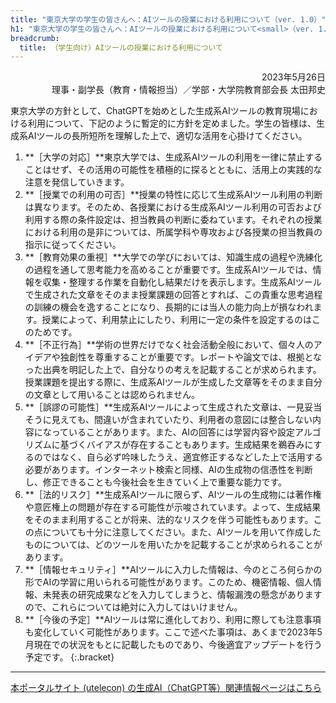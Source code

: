 ```yaml
---
title: "東京大学の学生の皆さんへ：AIツールの授業における利用について（ver. 1.0）"
h1: "東京大学の学生の皆さんへ：AIツールの授業における利用について<small>（ver. 1.0）</small>"
breadcrumb:
  title: （学生向け）AIツールの授業における利用について
---
```


<div style="text-align: right;">
2023年5月26日<br>
理事・副学長（教育・情報担当）／学部・大学院教育部会長 太田邦史
</div>

東京大学の方針として、ChatGPTを始めとした生成系AIツールの教育現場における利用について、下記のように暫定的に方針を定めました。学生の皆様は、生成系AIツールの長所短所を理解した上で、適切な活用を心掛けてください。

1. **［大学の対応］**東京大学では、生成系AIツールの利用を一律に禁止することはせず、その活用の可能性を積極的に探るとともに、活用上の実践的な注意を発信していきます。
1. **［授業での利用の可否］**授業の特性に応じて生成系AIツール利用の判断は異なります。そのため、各授業における生成系AIツール利用の可否および利用する際の条件設定は、担当教員の判断に委ねています。それぞれの授業における利用の是非については、所属学科や専攻および各授業の担当教員の指示に従ってください。
1. **［教育効果の重視］**大学での学びにおいては、知識生成の過程や洗練化の過程を通して思考能力を高めることが重要です。生成系AIツールでは、情報を収集・整理する作業を自動化し結果だけを表示します。生成系AIツールで生成された文章をそのまま授業課題の回答とすれば、この貴重な思考過程の訓練の機会を逸することになり、長期的には当人の能力向上が損なわれます。授業によって、利用禁止にしたり、利用に一定の条件を設定するのはこのためです。
1. **［不正行為］**学術の世界だけでなく社会活動全般において、個々人のアイデアや独創性を尊重することが重要です。レポートや論文では、根拠となった出典を明記した上で、自分なりの考えを記載することが求められます。授業課題を提出する際に、生成系AIツールが生成した文章等をそのまま自分の文章として用いることは認められません。
1. **［誤謬の可能性］**生成系AIツールによって生成された文章は、一見妥当そうに見えても、間違いが含まれていたり、利用者の意図には整合しない内容になっていることがあります。また、AIの回答には学習内容や設定アルゴリズムに基づくバイアスが存在することもあります。生成結果を鵜吞みにするのではなく、自ら必ず吟味したうえ、適宜修正するなどした上で活用する必要があります。インターネット検索と同様、AIの生成物の信憑性を判断し、修正できることも今後社会を生きていく上で重要な能力です。
1. **［法的リスク］**生成系AIツールに限らず、AIツールの生成物には著作権や意匠権上の問題が存在する可能性が示唆されています。よって、生成結果をそのまま利用することが将来、法的なリスクを伴う可能性もあります。この点についても十分に注意してください。また、AIツールを用いて作成したものについては、どのツールを用いたかを記載することが求められることがあります。
1. **［情報セキュリティ］**AIツールに入力した情報は、今のところ何らかの形でAIの学習に用いられる可能性があります。このため、機密情報、個人情報、未発表の研究成果などを入力してしまうと、情報漏洩の懸念がありますので、これらについては絶対に入力してはいけません。
1. **［今後の予定］**AIツールは常に進化しており、利用に際しても注意事項も変化していく可能性があります。ここで述べた事項は、あくまで2023年5月現在での状況をもとに記載したものであり、今後適宜アップデートを行う予定です。
{:.bracket}

---

[本ポータルサイト (utelecon) の生成AI（ChatGPT等）関連情報ページはこちら](/online/topics/generative-ai)
